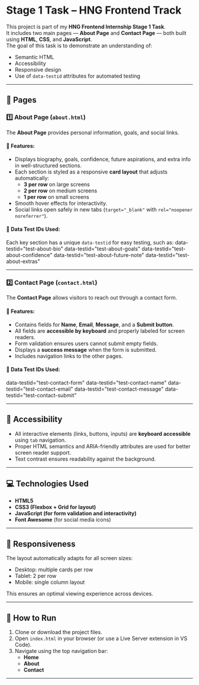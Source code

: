 # Stage 1 Task – HNG Frontend Track

This project is part of my **HNG Frontend Internship Stage 1 Task**.  
It includes two main pages — **About Page** and **Contact Page** — both built using **HTML**, **CSS**, and **JavaScript**.  
The goal of this task is to demonstrate an understanding of:
- Semantic HTML
- Accessibility
- Responsive design
- Use of `data-testid` attributes for automated testing

---

## 📄 Pages

### 1️⃣ About Page (`about.html`)
The **About Page** provides personal information, goals, and social links.

#### 🔹 Features:
- Displays biography, goals, confidence, future aspirations, and extra info in well-structured sections.
- Each section is styled as a responsive **card layout** that adjusts automatically:
  - **3 per row** on large screens
  - **2 per row** on medium screens
  - **1 per row** on small screens
- Smooth hover effects for interactivity.
- Social links open safely in new tabs (`target="_blank"` with `rel="noopener noreferrer"`).

#### 🧩 Data Test IDs Used:
Each key section has a unique `data-testid` for easy testing, such as:
data-testid="test-about-bio"
data-testid="test-about-goals"
data-testid="test-about-confidence"
data-testid="test-about-future-note"
data-testid="test-about-extras"

---

### 2️⃣ Contact Page (`contact.html`)
The **Contact Page** allows visitors to reach out through a contact form.

#### 🔹 Features:
- Contains fields for **Name**, **Email**, **Message**, and a **Submit button**.
- All fields are **accessible by keyboard** and properly labeled for screen readers.
- Form validation ensures users cannot submit empty fields.
- Displays a **success message** when the form is submitted.
- Includes navigation links to the other pages.

#### 🧩 Data Test IDs Used:
data-testid="test-contact-form"
data-testid="test-contact-name"
data-testid="test-contact-email"
data-testid="test-contact-message"
data-testid="test-contact-submit"

---

## 🧠 Accessibility
- All interactive elements (links, buttons, inputs) are **keyboard accessible** using `tab` navigation.  
- Proper HTML semantics and ARIA-friendly attributes are used for better screen reader support.  
- Text contrast ensures readability against the background.

---

## 💻 Technologies Used
- **HTML5**
- **CSS3 (Flexbox + Grid for layout)**
- **JavaScript (for form validation and interactivity)**
- **Font Awesome** (for social media icons)

---

## 📱 Responsiveness
The layout automatically adapts for all screen sizes:
- Desktop: multiple cards per row
- Tablet: 2 per row
- Mobile: single column layout

This ensures an optimal viewing experience across devices.

---

## 🚀 How to Run
1. Clone or download the project files.
2. Open `index.html` in your browser (or use a Live Server extension in VS Code).
3. Navigate using the top navigation bar:
   - **Home**
   - **About**
   - **Contact**

---


